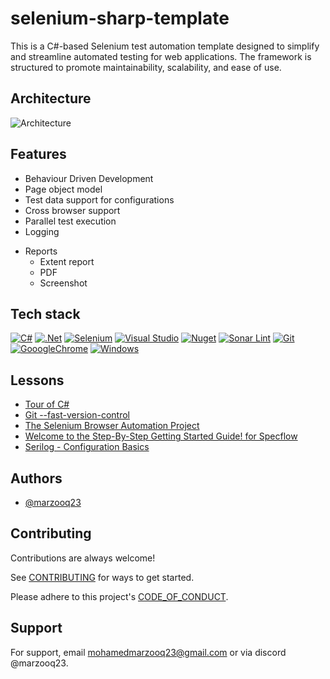 # selenium-sharp-template

This is a C#-based Selenium test automation template designed to simplify and streamline automated testing for web applications. The framework is structured to promote maintainability, scalability, and ease of use.


## Architecture

![Architecture](https://github.com/user-attachments/assets/fb61ba74-c478-4ca5-87bb-ab26a020be53)


## Features

- Behaviour Driven Development
- Page object model
- Test data support for configurations
- Cross browser support
- Parallel test execution
- Logging
* Reports
    - Extent report
    - PDF
    - Screenshot


## Tech stack

[![C#](https://img.shields.io/badge/C%23-239120?style=flat&logo=c-sharp&logoColor=white)](https://learn.microsoft.com/en-us/dotnet/csharp/)
[![.Net](https://img.shields.io/badge/.NET-5128D4?style=flat&logo=dotnet&logoColor=white)](https://learn.microsoft.com/en-us/dotnet/framework/get-started/overview)
[![Selenium](https://img.shields.io/badge/Selenium-43802A?style=flat&logo=Selenium&logoColor=white)](https://www.selenium.dev/selenium/docs/api/dotnet/)
[![Visual Studio](https://img.shields.io/badge/VisualStudio-5C2091?style=flat&logo-visual%20studio&logoColor=white)](https://visualstudio.microsoft.com/vs/)
[![Nuget](https://img.shields.io/badge/NuGet-004880?style=flat&logo-nuget&logoColor=white)](https://ww.nuget.org/packages)
[![Sonar Lint](https://img.shields.io/badge/SonarLint-CB2029?style=flat&logo-sonarlint&logoColor=white)](https://www.sonarsource.com/products/sonarlint/features/visual-studio/)
[![Git](https://img.shields.io/badge/GIT-E44C30?style=flat&logo-git&logoColor=white)](https://git-scm.com/doc)
[![GooogleChrome](https://img.shields.io/badge/Google_chrome-4285F4?style=flat&logo-Google-chrome&logoColor=white)](https://github.com/GoogleChromeLabs/chrome-for-testing)
[![Windows](https://img.shields.io/badge/Windows-007806?style=flat&logo-windows&logoColor=white)](https://learn.microsoft.com/en-us/windows/powertoys/)


## Lessons

- [Tour of C#](https://learn.microsoft.com/en-us/dotnet/csharp/tour-of-csharp/)
- [Git --fast-version-control](https://git-scm.com/doc)
- [The Selenium Browser Automation Project](https://www.selenium.dev/documentation/)
- [Welcome to the Step-By-Step Getting Started Guide! for Specflow](https://docs.specflow.org/projects/getting-started/en/latest/index.html)
- [Serilog - Configuration Basics](https://github.com/serilog/serilog/wiki/Configuration-Basics)

    
## Authors

- [@marzooq23](https://github.com/marzooq23)


## Contributing

Contributions are always welcome!

See [CONTRIBUTING](.github/CONTRIBUTING.md) for ways to get started.

Please adhere to this project's [CODE_OF_CONDUCT](.github/CODE_OF_CONDUCT.md).


## Support

For support, email mohamedmarzooq23@gmail.com or via discord @marzooq23.

